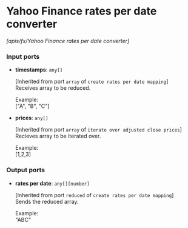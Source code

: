 # Yahoo Finance rates per date converter

_[apis/fx/Yahoo Finance rates per date converter]_

### Input ports

* __timestamps__: ` any[] `


    [Inherited from port `array` of `create rates per date mapping`]   
    Receives array to be reduced.  
      
    Example:  
    ["A", "B", "C"]  


* __prices__: ` any[] `


    [Inherited from port `array` of `iterate over adjusted close prices`]   
    Recieves array to be iterated over.  
      
    Example:  
    [1,2,3]  
      

### Output ports

* __rates per date__: ` any[][number] `


    [Inherited from port `reduced` of `create rates per date mapping`]   
    Sends the reduced array.  
      
    Example:  
    "ABC"  

